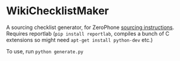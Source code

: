 # WikiChecklistMaker
A sourcing checklist generator, for ZeroPhone [sourcing instructions](https://wiki.zerophone.org/index.php/Sourcing_ZeroPhone_parts). Requires reportlab (``pip install reportlab``, compiles a bunch of C extensions so might need ``apt-get install python-dev`` etc.)

To use, run ``python generate.py``
